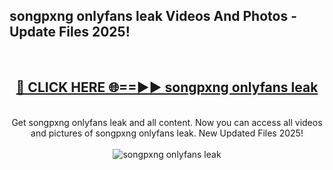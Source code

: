 <h2>songpxng onlyfans leak Videos And Photos - Update Files 2025!</h2>
<br>
<div align="center">
<h2><a href="https://linkcuts.com/hfmhzwbr" rel="nofollow">🔴 CLICK HERE 🌐==►► songpxng onlyfans leak</a></h2>
<br>
Get songpxng onlyfans leak and all content. Now you can access all videos and pictures of songpxng onlyfans leak. New Updated Files 2025!
<br>
<br>
<a href="https://linkcuts.com/hfmhzwbr" rel="nofollow" data-target="animated-image.originalLink"><img src="https://i.ibb.co.com/WyWwxjT/player-gif2.gif" alt="songpxng onlyfans leak" style="max-width: 100%; display: inline-block;" data-target="animated-image.originalImage"></a>
</div>
<br>